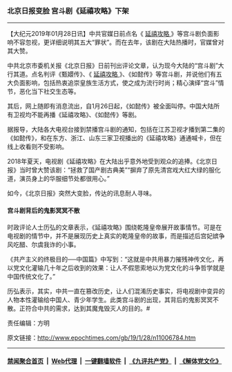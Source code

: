 ### 北京日报变脸 宫斗剧《延禧攻略》下架
------------------------

<p>
 【大纪元2019年01月28日讯】中共官媒日前点名《
 <a href="http://www.epochtimes.com/gb/tag/%E5%BB%B6%E7%A6%A7%E6%94%BB%E7%95%A5.html">
  延禧攻略
 </a>
 》等宫斗剧负面影响不容忽视，更详细说明其五大“罪状”。而在去年，该剧在大陆热播时，官媒曾对其大赞。
</p>
<p>
 中共北京市委机关报《北京日报》日前刊出评论文章，认为现今大陆的“宫斗剧”大行其道。点名判评《甄嬛传》、《
 <a href="http://www.epochtimes.com/gb/tag/%E5%BB%B6%E7%A6%A7%E6%94%BB%E7%95%A5.html">
  延禧攻略
 </a>
 》、《如懿传》等宫斗剧，并说他们有五大负面影响，包括热衷追崇皇族生活方式，使之成为流行时尚；精心演绎“宫斗”情节，恶化当下社交生态等。
</p>
<p>
 其后，网上随即有消息流出，自1月26日起，《如懿传》被全面叫停。中国大陆所有卫视均不能再播《延禧攻略》、《如懿传》等剧。
</p>
<p>
 据报导，大陆各大电视台接到禁播宫斗剧的通知，包括在江苏卫视才播到第二集的《如懿传》，和在东方、浙江、山东三家卫视播出的《延禧攻略》通通喊卡，但在线上收看则不受影响。
</p>
<p>
 2018年夏天，电视剧《延禧攻略》在大陆出乎意外地受到观众的追捧。《北京日报》当时曾大赞该剧：“拯救了国产剧古典美”“摒弃了原先清宫戏大红大绿的服化道，演员身上的华服细节处都很用心。”
</p>
<p>
 如今，《北京日报》突然大变脸，传达的讯息耐人寻味。
</p>
<h4>
 宫斗剧背后的鬼影冥冥不散
</h4>
<p>
 时政评论人士历弘的文章表示，《延禧攻略》围绕乾隆皇帝展开故事情节。可是在电视剧的情节中，并不是展现历史上真实的乾隆皇帝的故事，而是描述后宫妃嫔争风吃醋、尔虞我诈的小事。
</p>
<p>
 《共产主义的终极目的──中国篇》中写到：“这就是中共用暴力摧残神传文化，再以党文化灌输几十年之后收到的效果：让人不假思索地以为党文化的斗争哲学就是中国传统文化了。”
</p>
<p>
 历弘表示，其实，中共一直在篡改历史，让人们混淆历史事实，将电视剧中变异的人物本性灌输给中国人、青少年学生。此类宫斗剧的出现，其背后的鬼影冥冥不散。正符合中共的需求，达到其魔鬼毁灭人的目的。#
</p>
<p>
 责任编辑：方明
</p>

原文链接：http://www.epochtimes.com/gb/19/1/28/n11006784.htm


------------------------
#### [禁闻聚合首页](https://github.com/gfw-breaker/banned-news/blob/master/README.md) &nbsp;|&nbsp; [Web代理](https://github.com/gfw-breaker/open-proxy/blob/master/README.md) &nbsp;|&nbsp; [一键翻墙软件](https://github.com/gfw-breaker/nogfw/blob/master/README.md) &nbsp;|&nbsp; [《九评共产党》](https://github.com/gfw-breaker/9ping.md/blob/master/README.md#九评之一评共产党是什么) &nbsp;|&nbsp; [《解体党文化》](https://github.com/gfw-breaker/jtdwh.md/blob/master/README.md#绪论)